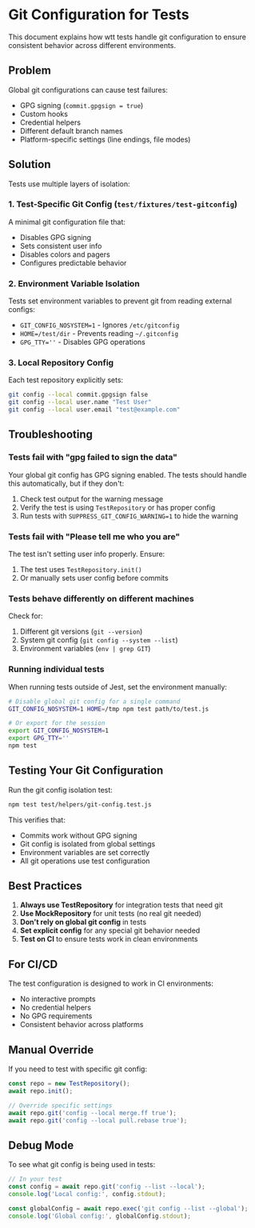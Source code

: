 # Git Configuration for Tests

This document explains how wtt tests handle git configuration to ensure consistent behavior across different environments.

## Problem

Global git configurations can cause test failures:
- GPG signing (`commit.gpgsign = true`)
- Custom hooks
- Credential helpers
- Different default branch names
- Platform-specific settings (line endings, file modes)

## Solution

Tests use multiple layers of isolation:

### 1. Test-Specific Git Config (`test/fixtures/test-gitconfig`)

A minimal git configuration file that:
- Disables GPG signing
- Sets consistent user info
- Disables colors and pagers
- Configures predictable behavior

### 2. Environment Variable Isolation

Tests set environment variables to prevent git from reading external configs:
- `GIT_CONFIG_NOSYSTEM=1` - Ignores `/etc/gitconfig`
- `HOME=/test/dir` - Prevents reading `~/.gitconfig`
- `GPG_TTY=''` - Disables GPG operations

### 3. Local Repository Config

Each test repository explicitly sets:
```bash
git config --local commit.gpgsign false
git config --local user.name "Test User"
git config --local user.email "test@example.com"
```

## Troubleshooting

### Tests fail with "gpg failed to sign the data"

Your global git config has GPG signing enabled. The tests should handle this automatically, but if they don't:

1. Check test output for the warning message
2. Verify the test is using `TestRepository` or has proper config
3. Run tests with `SUPPRESS_GIT_CONFIG_WARNING=1` to hide the warning

### Tests fail with "Please tell me who you are"

The test isn't setting user info properly. Ensure:
1. The test uses `TestRepository.init()`
2. Or manually sets user config before commits

### Tests behave differently on different machines

Check for:
1. Different git versions (`git --version`)
2. System git config (`git config --system --list`)
3. Environment variables (`env | grep GIT`)

### Running individual tests

When running tests outside of Jest, set the environment manually:

```bash
# Disable global git config for a single command
GIT_CONFIG_NOSYSTEM=1 HOME=/tmp npm test path/to/test.js

# Or export for the session
export GIT_CONFIG_NOSYSTEM=1
export GPG_TTY=''
npm test
```

## Testing Your Git Configuration

Run the git config isolation test:

```bash
npm test test/helpers/git-config.test.js
```

This verifies that:
- Commits work without GPG signing
- Git config is isolated from global settings
- Environment variables are set correctly
- All git operations use test configuration

## Best Practices

1. **Always use TestRepository** for integration tests that need git
2. **Use MockRepository** for unit tests (no real git needed)
3. **Don't rely on global git config** in tests
4. **Set explicit config** for any special git behavior needed
5. **Test on CI** to ensure tests work in clean environments

## For CI/CD

The test configuration is designed to work in CI environments:
- No interactive prompts
- No credential helpers
- No GPG requirements
- Consistent behavior across platforms

## Manual Override

If you need to test with specific git config:

```javascript
const repo = new TestRepository();
await repo.init();

// Override specific settings
await repo.git('config --local merge.ff true');
await repo.git('config --local pull.rebase true');
```

## Debug Mode

To see what git config is being used in tests:

```javascript
// In your test
const config = await repo.git('config --list --local');
console.log('Local config:', config.stdout);

const globalConfig = await repo.exec('git config --list --global');
console.log('Global config:', globalConfig.stdout);
```